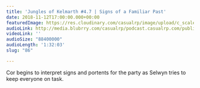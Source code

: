 ```yaml
---
title: 'Jungles of Kelmarth #4.7 | Signs of a Familiar Past'
date: 2018-11-12T17:00:00.000+00:00
featuredImage: https://res.cloudinary.com/casualrp/image/upload/c_scale,f_auto,w_1600/chapter4/Copy_of_fullsizeoutput_e2d
audioLink: http://media.blubrry.com/casualrp/podcast.casualrp.com/public/Chapter%204%20Ep.%207%20_%20Signs%20of%20a%20Familiar%20Past.mp3
videoLink: ''
audioSize: "88400000"
audioLength: '1:32:03'
slug: "86"

---
```

Cor begins to interpret signs and portents for the party as Selwyn tries to keep everyone on task.